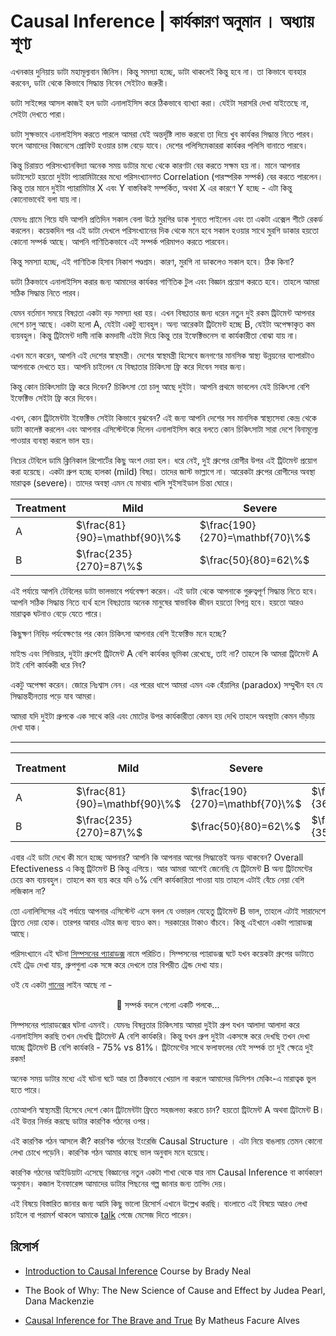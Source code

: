 
# Causal Inference | কার্যকারণ অনুমান । অধ্যায় শূণ্য

এখনকার দুনিয়ায় ডাটা মহামূল্যবান জিনিস। কিন্তু সমস্যা হচ্ছে, ডাটা থাকলেই কিন্তু হবে না। তা কিভাবে ব্যবহার করবেন, ডাটা থেকে কিভাবে সিদ্ধান্ত নিবেন সেইটাও জরুরী। 

ডাটা সাইন্সের আসল কাজই হল ডাটা এনালাইসিস করে ঠিকভাবে ব্যাখ্যা করা। যেইটা সরাসরি দেখা যাইতেছে না, সেইটা দেখতে পারা। 

ডাটা সুক্ষভাবে এনালাইসিস করতে পারলে আমরা যেই অন্তর্দৃষ্টি লাভ করবো তা দিয়ে খুব কার্যকর সিদ্ধান্ত নিতে পারব। ফলে আমাদের বিজনেসে প্রোফিট হওয়ার চান্স বেড়ে যাবে। দেশের পলিসিমেকাররা কার্যকর পলিসি বানাতে পারবে। 

কিন্তু চিরায়ত পরিসংখ্যানবিদ্যা অনেক সময় ডাটার মধ্যে থেকে কারণটা বের করতে সক্ষম হয় না। মানে আপনার ডাটাসেটে হয়তো দুইটা প্যারামিটারের মধ্যে পরিসংখ্যানগত Correlation (পারস্পরিক সম্পর্ক) বের করতে পারলেন। কিন্তু তার মানে দুইটা প্যারামিটার X এবং Y বাস্তবিকই সম্পর্কিত, অথবা X এর কারণে Y হচ্ছে - এটা কিন্তু কোনোভাবেই বলা যায় না। 

যেমনঃ গ্রামে গিয়ে যদি আপনি প্রতিদিন সকাল বেলা উঠে মুরগির ডাক শুনতে পাইলেন এবং তা একটা এক্সেল শীটে রেকর্ড করলেন। কয়েকদিন পর এই ডাটা দেখলে পরিসংখ্যানের দিক থেকে মনে হবে সকাল হওয়ার সাথে মুরগি ডাকার হয়তো কোনো সম্পর্ক আছে। আপনি গাণিতিকভাবে এই সম্পর্ক পরিমাপও করতে পারবেন। 

কিন্তু সমস্যা হচ্ছে, এই গাণিতিক হিসাব নিকাশ পণ্ডশ্রম। কারণ, মুরগি না ডাকলেও সকাল হবে। ঠিক কিনা?

ডাটা ঠিকভাবে এনালাইসিস করার জন্য আমাদের কার্যকর গাণিতিক টুল এবং বিজ্ঞান প্রয়োগ করতে হবে। তাহলে আমরা সঠিক সিদ্ধান্ত নিতে পারব।

যেমন বর্তমান সময়ে বিষণ্ণতা একটা বড় সমস্যা ধরা হয়। এখন বিষণ্ণতার জন্য ধরেন নতুন দুই রকম ট্রিটমেন্ট আপনার দেশে চালু আছে। একটা হলো A, যেইটা একটু ব্য্যবহুল। অন্য আরেকটা ট্রিটমেন্ট হচ্ছে B, যেইটা অপেক্ষাকৃত কম ব্যয়বহুল। কিন্তু ট্রিটমেন্ট দামী নাকি কমদামী এইটা দিয়ে কিন্তু তার ইফেক্টিভনেস বা কার্যকারীতা বোঝা যায় না।

এখন মনে করেন, আপনি এই দেশের স্বাস্থমন্ত্রী। দেশের স্বাস্থমন্ত্রী হিসেবে জনগণের মানসিক স্বাস্থ্য উন্নয়নের ব্যাপারটাও আপনাকে দেখতে হয়। আপনি চাইলেন যে বিষণ্ণতার চিকিৎসা ফ্রি করে দিবেন সবার জন্য। 

কিন্তু কোন চিকিৎসাটা ফ্রি করে দিবেন? চিকিৎসা তো চালু আছে দুইটা। আপনি প্রথমে ভাবলেন যেই চিকিৎসা বেশি ইফেক্টিভ সেইটা ফ্রি করে দিবেন। 

এখন, কোন ট্রিটমেন্টটা ইফেক্টিভ সেইটা কিভাবে বুঝবেন? এই জন্য আপনি দেশের সব মানসিক স্বাস্থ্যসেবা কেন্দ্র থেকে ডাটা কালেক্ট করলেন এবং আপনার এসিস্টেন্টকে দিলেন এনালাইসিস করে বলতে কোন চিকিৎসাটা সারা দেশে বিনামূল্যে পাওয়ার ব্যবস্থা করলে ভাল হয়। 

নিচের টেবিলে ডামি ক্লিনিকাল রিপোর্টের কিছু অংশ দেয়া হল। ধরে নেই, দুই গ্রুপের রোগীর উপর এই ট্রিটমেন্ট প্রয়োগ করা হয়েছে। একটা গ্রুপ হচ্ছে হালকা (mild) বিষণ্ণ। তাদের জাস্ট ভাল্লাগে না। আরেকটা গ্রুপের রোগীদের অবস্থা মারাত্বক (severe)। তাদের অবস্থা এমন যে মাথায় খালি সুইসাইডাল চিন্তা ঘোরে। 


| Treatment | Mild                 | Severe               |
|-----------|----------------------|----------------------|
| A         | $\frac{81}{90}=\mathbf{90}\%$ | $\frac{190}{270}=\mathbf{70}\%$ |
| B         | $\frac{235}{270}=87\%$ | $\frac{50}{80}=62\%$ |


এই পর্যায়ে আপনি টেবিলের ডাটা ভালভাবে পর্যবেক্ষণ করেন। এই ডাটা থেকে আপনাকে গুরুত্বপূর্ণ সিদ্ধান্ত নিতে হবে। আপনি সঠিক সিদ্ধান্ত নিতে ব্যর্থ হলে বিষণ্ণতায় অনেক মানুষের স্বাভাবিক জীবন হয়তো বিপন্ন হবে। হয়তো আরও মারাত্বক ঘটনাও বেড়ে যেতে পারে। 

কিছুক্ষণ নিবিড় পর্যবেক্ষণের পর কোন চিকিৎসা আপনার বেশি ইফেক্টিভ মনে হচ্ছে? 

মাইল্ড এবং সিভিয়ার, দুইটা গ্রুপেই ট্রিটমেন্ট A বেশি কার্যকর ভূমিকা রেখেছে, তাই না? তাহলে কি আমরা ট্রিটমেন্ট A টাই বেশি কার্যকরী ধরে নিব? 

একটু অপেক্ষা করেন। জোরে নিঃশ্বাস নেন। এর পরের ধাপে আমরা এমন এক হেঁয়ালির (paradox) সম্মুখীন হব যে সিদ্ধান্তহীনতায় পড়ে যাব আমরা। 

আমরা যদি দুইটা গ্রুপকে এক সাথে করি এবং মোটের উপর কার্যকারীতা কেমন হয় দেখি তাহলে অবস্থাটা কেমন দাঁড়ায় দেখা যাক।
___


| Treatment | Mild                 | Severe               | Overall<br> Efectiveness|
|-----------|----------------------|----------------------|-------------------------|
| A         | $\frac{81}{90}=\mathbf{90}\%$ | $\frac{190}{270}=\mathbf{70}\%$ | $\frac{271}{360}=75\%$|
| B         | $\frac{235}{270}=87\%$ | $\frac{50}{80}=62\%$ | $\frac{285}{350}=\mathbf{81\%}$|

এবার এই ডাটা দেখে কী মনে হচ্ছে আপনার? আপনি কি আপনার আগের সিদ্ধান্তেই অনড় থাকবেন? Overall Efectiveness এ কিন্তু ট্রিটমেন্ট B কিন্তু এগিয়ে। আর আমরা আগেই জেনেছি যে ট্রিটমেন্ট B অন্য ট্রিটমেন্টের চেয়ে কম ব্যয়বহুল। তাহলে কম ব্যয় করে যদি ৬% বেশি কার্যকারিতা পাওয়া যায় তাহলে এটাই বেঁচে নেয়া বেশি লজিকাল না? 

তো এনালিসিসের এই পর্যায়ে আপনার এসিস্টেন্ট এসে বলল যে ওভারল যেহেতু ট্রিটমেন্ট B ভাল, তাহলে এটাই সারাদেশে ফ্রিতে দেয়া হোক। তারপর আবার এটার জন্য ব্যয়ও কম। সরকারের টাকাও বাঁচবে। কিন্তু এইখানে একটা প্যারাডক্স আছে।

পরিসংখ্যানে এই ঘটনা [সিম্পসনের প্যারাডক্স](https://en.wikipedia.org/wiki/Simpson%27s_paradox) নামে পরিচিত। সিম্পসনের প্যারাডক্স ঘটে যখন কয়েকটা গ্রুপের ডাটাতে যেই ট্রেড দেখা যায়, গ্রুপগুলা এক সঙ্গে করে দেখলে তার বিপরীত ট্রেন্ড দেখা যায়। 

ওই যে একটা [গানের](https://www.youtube.com/watch?v=m7PZG8W2ma8) লাইন আছে না - 

<p style="text-align: center;">🎵 সম্পর্ক বদলে গেলো একটি পলকে...</p>
 

সিম্পসনের প্যারাডক্সের ঘটনা এমনই। যেমনঃ বিষন্নতার চিকিৎসায় আমরা দুইটা গ্রুপ যখন আলাদা আলাদা করে এনালাইসিস করছি তখন দেখছি ট্রিটমেন্ট A বেশি কার্যকরি। কিন্তু যখন গ্রুপ দুইটা একসঙ্গে করে দেখছি তখন দেখা যাচ্ছে ট্রিটমেন্ট B বেশি কার্যকরি - 75% vs 81%। ট্রিটমেন্টের সাথে ফলাফলের যেই সম্পর্ক তা দুই ক্ষেত্রে দুই রকম!

অনেক সময় ডাটার মধ্যে এই ঘটনা ঘটে আর তা ঠিকভাবে খেয়াল না করলে আমাদের ডিসিশন মেকিং-এ মারাত্বক ভুল হতে পারে।

তোআপনি স্বাস্থ্যমন্ত্রী হিসেবে দেশে কোন ট্রিটমেন্টটা ফ্রিতে সহজলভ্য করতে চান? হয়তো ট্রিটমেন্ট A অথবা ট্রিটমেন্ট B। এই উত্তর নির্ভর করছে ডাটার কারণিক গঠনের ওপর। 

এই কারণিক গঠন আসলে কী? কারণিক গঠনের ইংরেজি Causal Structure । এটা নিয়ে বাঙলায় তেমন কোনো লেখা চোখে পড়েনি। কারণিক গঠন আমার কাছে ভাল অনুবাদ মনে হয়েছে।

কারণিক গঠনের আইডিয়াটা এসেছে বিজ্ঞানের নতুন একটা শাখা থেকে যার নাম Causal Inference বা কার্যকারণ অনুমান। কজাল ইনফারেন্স আমাদের ডাটার পিছনের গল্প জানার জন্য তাগিদ দেয়। 

এই বিষয়ে বিস্তারিত জানার জন্য আমি কিছু ভালো রিসোর্স এখানে উল্লেখ করছি। বাংলাতে এই বিষয়ে আরও লেখা চাইলে বা পরামর্শ থাকলে আমাকে [talk](https://mpritom.com/talk) পেজে মেসেজ দিতে পারেন। 

## রিসোর্স

* [Introduction to Causal Inference](https://www.bradyneal.com/causal-inference-course) Course by Brady Neal

* The Book of Why: The New Science of Cause and Effect by Judea Pearl, Dana Mackenzie

* [Causal Inference for The Brave and True](https://matheusfacure.github.io/python-causality-handbook/landing-page.html) By Matheus Facure Alves


<!-- [data, math, causality] -->

